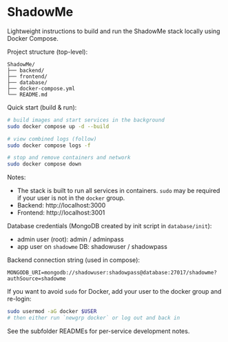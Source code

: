 # ShadowMe

Lightweight instructions to build and run the ShadowMe stack locally using Docker Compose.

Project structure (top-level):

```
ShadowMe/
├── backend/
├── frontend/
├── database/
├── docker-compose.yml
└── README.md
```

Quick start (build & run):

```bash
# build images and start services in the background
sudo docker compose up -d --build

# view combined logs (follow)
sudo docker compose logs -f

# stop and remove containers and network
sudo docker compose down
```

Notes:
- The stack is built to run all services in containers. `sudo` may be required if your user is not in the `docker` group.
- Backend: http://localhost:3000
- Frontend: http://localhost:3001

Database credentials (MongoDB created by init script in `database/init`):
- admin user (root): admin / adminpass
- app user on `shadowme` DB: shadowuser / shadowpass

Backend connection string (used in compose):
```
MONGODB_URI=mongodb://shadowuser:shadowpass@database:27017/shadowme?authSource=shadowme
```

If you want to avoid `sudo` for Docker, add your user to the docker group and re-login:

```bash
sudo usermod -aG docker $USER
# then either run `newgrp docker` or log out and back in
```

See the subfolder READMEs for per-service development notes.